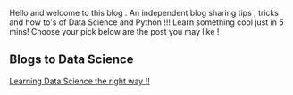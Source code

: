 Hello and welcome to this blog .
An independent blog sharing tips , tricks and how to's of Data Science and Python !!! Learn something cool just in 5 mins! Choose your pick below are the post you may like !


## Blogs to Data Science

[Learning Data Science the right way !!](2020-10-15-myfirstpost.md)
